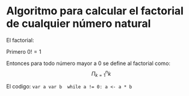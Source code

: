 # Algoritmo para calcular el factorial de cualquier número natural

El factorial:

Primero  $0!=1$

Entonces para todo número mayor a $0$ se define al factorial como:
$$
  \Pi_{k=1}^{n} k
$$

El codigo:
``
var a
var b 
while a != 0:
  a <- a * b
``

